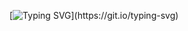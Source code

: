 [![Typing SVG](https://readme-typing-svg.demolab.com?font=Rubik+Bubbles&size=40&duration=2000&pause=800&color=00AE30&center=true&vCenter=true&width=435&height=60&lines=Hi+There!%F0%9F%91%8B;I%E2%80%99m+Hanz!)](https://git.io/typing-svg)